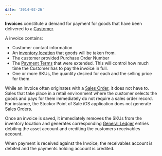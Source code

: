 ```yaml
---
date: '2014-02-26'
---
```

**Invoices**  constitute a demand for payment for goods that have been delivered to a [Customer](customers).

A invoice contains:

 * Customer contact information
 * An [inventory location](skus-and-locations) that goods will be taken from.
 * The customer provided Purchase Order Number
 * The [Payment Terms](payment-terms) that were extended.  This will control how much time the Customer has to pay the invoice in full.
 * One or more SKUs, the quantity desired for each and the selling price for them.

While an Invoice often originates with a [Sales Order](sales-orders), it does not have to.  Sales that take place in a retail environment where the customer selects the goods and pays for them immediately do not require a sales order record.  For instance, the Stockor Point of Sale iOS application does not generate Sales Orders.

Once an invoice is saved, it immediately removes the SKUs from the inventory location and generates corresponding [General Ledger](general-ledger) entries debiting the asset account and crediting the customers receivables account.

When payment is received against the Invoice, the receivables account is debited and the payments holding account is credited.
